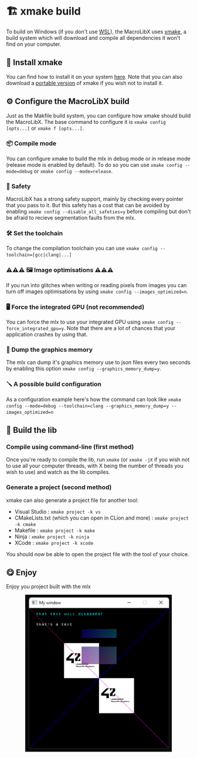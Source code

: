 # 🏗️ xmake build
To build on Windows (if you don't use [WSL](https://learn.microsoft.com/en-us/windows/wsl/install)), the MacroLibX uses [xmake](https://xmake.io), a build system which will download and compile all dependencies it won't find on your computer.

## 💾 Install xmake
You can find how to install it on your system [here](https://xmake.io/#/guide/installation). Note that you can also download a [portable version](https://github.com/xmake-io/xmake/releases) of xmake if you wish not to install it.

## ⚙️ Configure the MacroLibX build
Just as the Makfile build system, you can configure how xmake should build the MacroLibX. The base command to configure it is `xmake config [opts...]` or `xmake f [opts...]`.

### 📦 Compile mode
You can configure xmake to build the mlx in debug mode or in release mode (release mode is enabled by default). To do so you can use `xmake config --mode=debug` or `xmake config --mode=release`.

### 🦺 Safety
MacroLibX has a strong safety support, mainly by checking every pointer that you pass to it. But this safety has a cost that can be avoided by enabling `xmake config --disable_all_safeties=y` before compiling but don't be afraid to recieve segmentation faults from the mlx.

### 🛠️ Set the toolchain
To change the compilation toolchain you can use `xmake config --toolchain=[gcc|clang|...]`

### ⚠️⚠️⚠️ 🖼️ Image optimisations ⚠️⚠️⚠️
If you run into glitches when writing or reading pixels from images you can turn off images optimisations by using `xmake config --images_optimized=n`.

### 🖥️ Force the integrated GPU (not recommended)
You can force the mlx to use your integrated GPU using `xmake config --force_integrated_gpu=y`. Note that there are a lot of chances that your application crashes by using that.

### 💽 Dump the graphics memory
The mlx can dump it's graphics memory use to json files every two seconds by enabling this option `xmake config --graphics_memory_dump=y`.

### 🪛 A possible build configuration
As a configuration example here's how the command can look like `xmake config --mode=debug --toolchain=clang --graphics_memory_dump=y --images_optimized=n`

## 🚧 Build the lib

### Compile using command-line (first method)
Once you're ready to compile the lib, run `xmake` (or `xmake -jX` if you wish not to use all your computer threads, with X being the number of threads you wish to use) and watch as the lib compiles.

### Generate a project (second method)
xmake can also generate a project file for another tool:
* Visual Studio : `xmake project -k vs`
* CMakeLists.txt (which you can open in CLion and more) : `xmake project -k cmake`
* Makefile : `xmake project -k make`
* Ninja : `xmake project -k ninja`
* XCode : `xmake project -k xcode`

You should now be able to open the project file with the tool of your choice.

## 😋 Enjoy
Enjoy you project built with the mlx
<p align="center">
    <img src="./res/screenshot_test_windows.png" alt="drawing" width="400"/>
</p>
